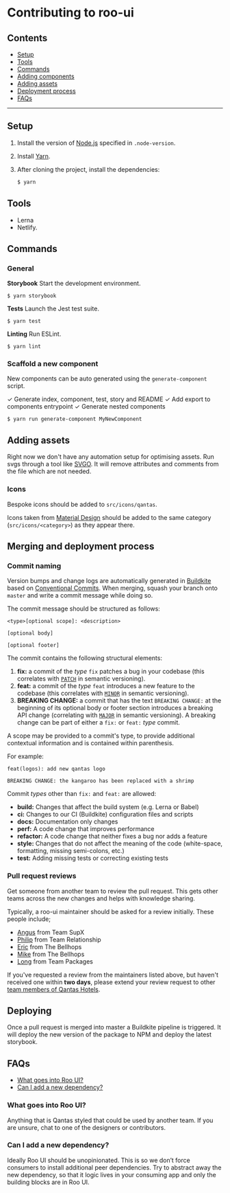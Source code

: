 # Contributing to roo-ui

## Contents

- [Setup](#setup)
- [Tools](#tools)
- [Commands](#commands)
- [Adding components](#adding-components)
- [Adding assets](#adding-new-assets)
- [Deployment process](#deployment-process)
- [FAQs](#faqs)

---

## Setup

1. Install the version of [Node.js](https://nodejs.org/en/) specified in `.node-version`.

2. Install [Yarn](https://yarnpkg.com/en/docs/install).

3. After cloning the project, install the dependencies:

   ```sh
   $ yarn
   ```

## Tools

- Lerna
- Netlify.

## Commands

### General

**Storybook**
Start the development environment.

```
$ yarn storybook
```

**Tests**
Launch the Jest test suite.

```
$ yarn test
```

**Linting**
Run ESLint.

```
$ yarn lint
```

### Scaffold a new component

New components can be auto generated using the `generate-component` script.

✓ Generate index, component, test, story and README
✓ Add export to components entrypoint
✓ Generate nested components

```
$ yarn run generate-component MyNewComponent
```

## Adding assets

Right now we don't have any automation setup for optimising assets.
Run svgs through a tool like [SVGO](https://jakearchibald.github.io/svgomg/). It will remove attributes and comments from the file which are not needed.

### Icons

Bespoke icons should be added to `src/icons/qantas`.

Icons taken from [Material Design](https://material.io/resources/icons/?style=baseline) should be added to the same category (`src/icons/<category>`) as they appear there.

## Merging and deployment process

### Commit naming

Version bumps and change logs are automatically generated in [Buildkite](https://buildkite.com/hooroo/roo-ui) based on [Conventional Commits](https://conventionalcommits.org). When merging, squash your branch onto `master` and write a commit message while doing so.

The commit message should be structured as follows:

```
<type>[optional scope]: <description>

[optional body]

[optional footer]
```

The commit contains the following structural elements:

1. **fix:** a commit of the _type_ `fix` patches a bug in your codebase (this correlates with [`PATCH`](http://semver.org/#summary) in semantic versioning).
2. **feat:** a commit of the _type_ `feat` introduces a new feature to the codebase (this correlates with [`MINOR`](http://semver.org/#summary) in semantic versioning).
3. **BREAKING CHANGE:** a commit that has the text `BREAKING CHANGE:` at the beginning of its optional body or footer section introduces a breaking API change (correlating with [`MAJOR`](http://semver.org/#summary) in semantic versioning). A breaking change can be part of either a `fix:` or `feat:` _type_ commit.

A scope may be provided to a commit's type, to provide additional contextual information and is contained within parenthesis.

For example:

```
feat(logos): add new qantas logo

BREAKING CHANGE: the kangaroo has been replaced with a shrimp
```

Commit _types_ other than `fix:` and `feat:` are allowed:

- **build:** Changes that affect the build system (e.g. Lerna or Babel)
- **ci:** Changes to our CI (Buildkite) configuration files and scripts
- **docs:** Documentation only changes
- **perf:** A code change that improves performance
- **refactor:** A code change that neither fixes a bug nor adds a feature
- **style:** Changes that do not affect the meaning of the code (white-space, formatting, missing semi-colons, etc.)
- **test:** Adding missing tests or correcting existing tests

### Pull request reviews

Get someone from another team to review the pull request. This gets other teams across the new changes and helps with knowledge sharing.

Typically, a roo-ui maintainer should be asked for a review initially. These people include;

- [Angus](https://github.com/angusfretwell) from Team SupX
- [Philip](https://github.com/philipwindeyer) from Team Relationship
- [Eric](https://github.com/eneo5541) from The Bellhops
- [Mike](https://github.com/memcc) from The Bellhops
- [Long](https://github.com/KieraDOG) from Team Packages

If you've requested a review from the maintainers listed above, but haven't received one within **two days**, please extend your review request to other [team members of Qantas Hotels](https://github.com/orgs/hooroo/people).

## Deploying

Once a pull request is merged into master a Buildkite pipeline is triggered. It will deploy the new version of the package to NPM and deploy the latest storybook.

## FAQs

- [What goes into Roo UI?](#what-goes-into-roo-ui)
- [Can I add a new dependency?](can-I-add-a-new-dependency)

### What goes into Roo UI?

Anything that is Qantas styled that could be used by another team. If you are unsure, chat to one of the designers or contributors.

### Can I add a new dependency?

Ideally Roo UI should be unopinionated. This is so we don’t force consumers to install additional peer dependencies.
Try to abstract away the new dependency, so that it logic lives in your consuming app and only the building blocks are in Roo UI.
